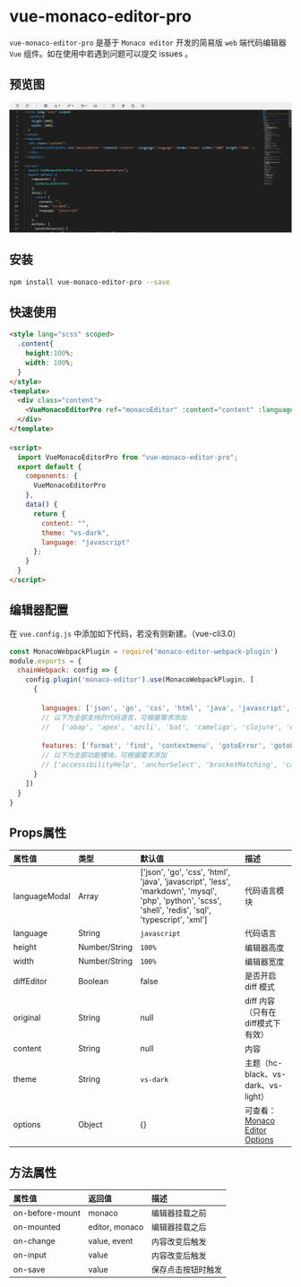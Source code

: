 # vue-monaco-editor-pro

`vue-monaco-editor-pro` 是基于 `Monaco editor` 开发的简易版 `web` 端代码编辑器 `Vue` 组件。如在使用中若遇到问题可以提交 issues 。

## 预览图 
![预览图](./demo.png)

## 安装
```bash
npm install vue-monaco-editor-pro --save
```

## 快速使用

```html
<style lang="scss" scoped>
  .content{
    height:100%;
    width: 100%;
  }
</style>
<template>
  <div class="content">
    <VueMonacoEditorPro ref="monacoEditor" :content="content" :language="language" :theme="theme" width="100%" height="100%" />
  </div>
</template>

<script>
  import VueMonacoEditorPro from "vue-monaco-editor-pro"; 
  export default {
    components: {
      VueMonacoEditorPro
    },
    data() {
      return {
        content: "",
        theme: "vs-dark",
        language: "javascript"
      };
    }
  }
</script>
```
## 编辑器配置
在 `vue.config.js` 中添加如下代码，若没有则新建。（vue-cli3.0）
```js
const MonacoWebpackPlugin = require('monaco-editor-webpack-plugin')
module.exports = {
  chainWebpack: config => {
    config.plugin('monaco-editor').use(MonacoWebpackPlugin, [
      {
        
        languages: ['json', 'go', 'css', 'html', 'java', 'javascript', 'less', 'markdown', 'mysql', 'php', 'python', 'scss', 'shell', 'redis', 'sql', 'typescript', 'xml'],
        // 以下为全部支持的代码语言，可根据需求添加
        //   ['abap', 'apex', 'azcli', 'bat', 'cameligo', 'clojure', 'coffee', 'cpp', 'csharp', 'csp', 'css', 'dart', 'dockerfile', 'ecl', 'fsharp', 'go', 'graphql', 'handlebars', 'hcl', 'html', 'ini', 'java', 'javascript', 'json', 'julia', 'kotlin', 'less', 'lexon', 'lua', 'm3', 'markdown', 'mips', 'msdax', 'mysql', 'objective-c', 'pascal', 'pascaligo', 'perl', 'pgsql', 'php', 'postiats', 'powerquery', 'powershell', 'pug', 'python', 'r', 'razor', 'redis', 'redshift', 'restructuredtext', 'ruby', 'rust', 'sb', 'scala', 'scheme', 'scss', 'shell', 'solidity', 'sophia', 'sql', 'st', 'swift', 'systemverilog', 'tcl', 'twig', 'typescript', 'vb', 'xml', 'yaml'],

        features: ['format', 'find', 'contextmenu', 'gotoError', 'gotoLine', 'gotoSymbol', 'hover' , 'documentSymbols']
        // 以下为全部功能模块，可根据需求添加
        // ['accessibilityHelp', 'anchorSelect', 'bracketMatching', 'caretOperations', 'clipboard', 'codeAction', 'codelens', 'colorPicker', 'comment', 'contextmenu', 'coreCommands', 'cursorUndo', 'dnd', 'documentSymbols', 'find', 'folding', 'fontZoom', 'format', 'gotoError', 'gotoLine', 'gotoSymbol', 'hover', 'iPadShowKeyboard', 'inPlaceReplace', 'indentation', 'inlineHints', 'inspectTokens', 'linesOperations', 'linkedEditing', 'links', 'multicursor', 'parameterHints', 'quickCommand', 'quickHelp', 'quickOutline', 'referenceSearch', 'rename', 'smartSelect', 'snippets', 'suggest', 'toggleHighContrast', 'toggleTabFocusMode', 'transpose', 'unusualLineTerminators', 'viewportSemanticTokens', 'wordHighlighter', 'wordOperations', 'wordPartOperations']
      }
    ])
  }
}
```

## Props属性

| 属性值        | 类型          | 默认值                                                                                                                                                  | 描述                                                                                                                                    |
|:--------------|:--------------|:--------------------------------------------------------------------------------------------------------------------------------------------------------|:----------------------------------------------------------------------------------------------------------------------------------------|
| languageModal | Array         | ['json', 'go', 'css', 'html', 'java', 'javascript', 'less', 'markdown', 'mysql', 'php', 'python', 'scss', 'shell', 'redis', 'sql', 'typescript', 'xml'] | 代码语言模块                                                                                                                            |
| language      | String        | `javascript`                                                                                                                                            | 代码语言                                                                                                                                |
| height        | Number/String | `100%`                                                                                                                                                  | 编辑器高度                                                                                                                              |
| width         | Number/String | `100%`                                                                                                                                                  | 编辑器宽度                                                                                                                              |
| diffEditor    | Boolean       | false                                                                                                                                                   | 是否开启 diff 模式                                                                                                                      |
| original      | String        | null                                                                                                                                                    | diff 内容（只有在diff模式下有效）                                                                                                       |
| content       | String        | null                                                                                                                                                    | 内容                                                                                                                                    |
| theme         | String        | `vs-dark`                                                                                                                                               | 主题（hc-black、vs-dark、vs-light）                                                                                                     |
| options       | Object        | {}                                                                                                                                                      | 可查看：[Monaco Editor Options](https://microsoft.github.io/monaco-editor/api/interfaces/monaco.editor.ieditorconstructionoptions.html) |

## 方法属性
| 属性值          | 返回值         | 描述               |
|:----------------|:---------------|:-------------------|
| on-before-mount | monaco         | 编辑器挂载之前     |
| on-mounted      | editor, monaco | 编辑器挂载之后     |
| on-change       | value, event   | 内容改变后触发     |
| on-input        | value          | 内容改变后触发     |
| on-save         | value          | 保存点击按钮时触发 |